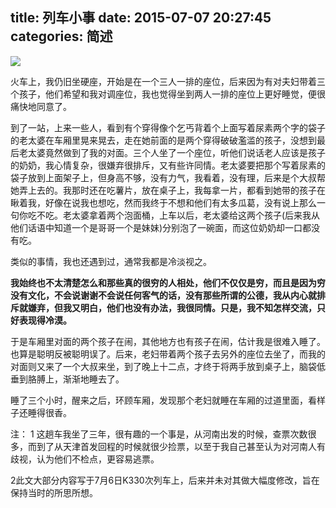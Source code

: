 title: 列车小事
date: 2015-07-07 20:27:45
categories: 简述
  --- 



![](http://7ktu2f.com1.z0.glb.clouddn.com/IMG_20150302_090930.jpg)


火车上，我仍旧坐硬座，开始是在一个三人一排的座位，后来因为有对夫妇带着三个孩子，他们希望和我对调座位，我也觉得坐到两人一排的座位上更好睡觉，便很痛快地同意了。


到了一站，上来一些人，看到有个穿得像个乞丐背着个上面写着尿素两个字的袋子的老太婆在车厢里晃来晃去，走在她前面的是两个穿得破破濫滥的孩子，没想到最后老太婆竟然做到了我的对面。三个人坐了一个座位，听他们说话老人应该是孩子的奶奶，我心情复杂，很嫌弃很排斥，又有些许同情。老太婆要把那个写着尿素的袋子放到上面架子上，但身高不够，没有力气，我看着，没有理，后来是个大叔帮她弄上去的。我那时还在吃薯片，放在桌子上，我每拿一片，都看到她带的孩子在瞅着我，好像在说我也想吃，然而我终于不想和他们有太多瓜葛，没有说上那么一句你吃不吃。老太婆拿着两个泡面桶，上车以后，老太婆给这两个孩子(后来我从他们话语中知道一个是哥哥一个是妹妹)分别泡了一碗面，而这位奶奶却一口都没有吃。




类似的事情，我也还遇到过，通常我都是冷淡视之。

**我始终也不太清楚怎么和那些真的很穷的人相处，他们不仅仅是穷，而且是因为穷没有文化，不会说谢谢不会说任何客气的话，没有那些所谓的公德，我从内心就排斥就嫌弃，但我又明白，他们也没有办法，我很同情。只是，我不知怎样交流，只好表现得冷漠。**

于是车厢里对面的两个孩子在闹，其他地方也有孩子在闹，估计我是很难入睡了。也算是聪明反被聪明误了。后来，老妇带着两个孩子去另外的座位去坐了，而我的对面则又来了一个大叔来坐，到了晚上十二点，才终于将两手放到桌子上，脑袋低垂到胳膊上，渐渐地睡去了。

睡了三个小时，醒来之后，环顾车厢，发现那个老妇就睡在车厢的过道里面，看样子还睡得很香。


注：
1 这趟车我坐了三年，很有趣的一个事是，从河南出发的时候，查票次数很多，而到了从天津首发回程的时候就很少捡票，以至于我自己甚至认为对河南人有歧视，认为他们不检点，更容易逃票。

2此文大部分内容写于7月6日K330次列车上，后来并未对其做大幅度修改，旨在保持当时的所思所想。



